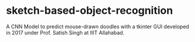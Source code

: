 # sketch-based-object-recognition
A CNN Model to predict mouse-drawn doodles with a tkinter GUI developed in 2017 under Prof. Satish Singh at IIIT Allahabad.
